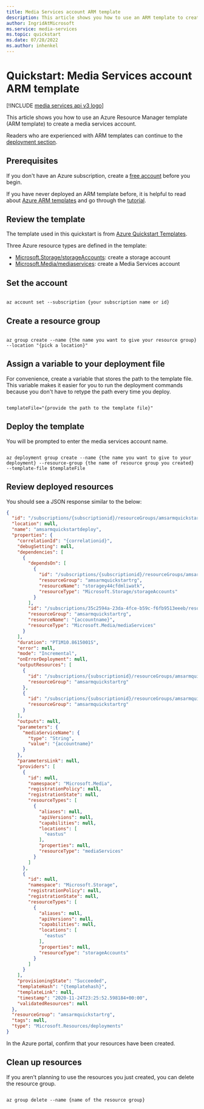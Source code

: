 ```yaml
---
title: Media Services account ARM template
description: This article shows you how to use an ARM template to create a media services account.
author: IngridAtMicrosoft
ms.service: media-services
ms.topic: quickstart
ms.date: 07/28/2022
ms.author: inhenkel
---
```


# Quickstart: Media Services account ARM template

[!INCLUDE [media services api v3 logo](./includes/v3-hr.md)]

This article shows you how to use an Azure Resource Manager template (ARM template) to create a media services account.

Readers who are experienced with ARM templates can continue to the [deployment section](#deploy-the-template).

<!--If your environment meets the prerequisites and you're familiar with using ARM templates, select the **Deploy to Azure** button. The template will open in the Azure portal.-->

<!--
[![Deploy to Azure](../../media/template-deployments/deploy-to-azure.svg)](https://portal.azure.com/#create/Microsoft.Template/uri/https%3A%2F%2Fraw.githubusercontent.com%2FAzure%2Fazure-quickstart-templates%2Fmaster%2Fquickstarts%2Fmicrosoft.media%2Fmedia-services-create%2Fazuredeploy.json)
-->

## Prerequisites

If you don't have an Azure subscription, create a [free account](https://azure.microsoft.com/free/?WT.mc_id=A261C142F) before you begin.

If you have never deployed an ARM template before, it is helpful to read about [Azure ARM templates](/azure/azure-resource-manager/templates/) and go through the [tutorial](/azure/azure-resource-manager/templates/template-tutorial-create-first-template?tabs=azure-powershell).

## Review the template

The template used in this quickstart is from [Azure Quickstart Templates](https://azure.microsoft.com/resources/templates/media-services-create/).

<!--
The syntax for the JSON code fence is:

:::code language="json" source="~/../quickstart-templates/quickstarts/microsoft.media/media-services-create/azuredeploy.json":::
-->

Three Azure resource types are defined in the template:

- [Microsoft.Storage/storageAccounts](/azure/templates/microsoft.storage/storageaccounts): create a storage account
- [Microsoft.Media/mediaservices](/azure/templates/microsoft.media/mediaservices): create a Media Services account

## Set the account

```cloudshell-bash

az account set --subscription {your subscription name or id}

```

## Create a resource group

```cloudshell-bash

az group create --name {the name you want to give your resource group} --location "{pick a location}"

```

## Assign a variable to your deployment file

For convenience, create a variable that stores the path to the template file. This variable makes it easier for you to run the deployment commands because you don't have to retype the path every time you deploy.

```cloudshell-bash

templateFile="{provide the path to the template file}"

```

## Deploy the template

You will be prompted to enter the media services account name.

```cloudshell-bash

az deployment group create --name {the name you want to give to your deployment} --resource-group {the name of resource group you created} --template-file $templateFile

```

## Review deployed resources

You should see a JSON response similar to the below:

```json
{
  "id": "/subscriptions/{subscriptionid}/resourceGroups/amsarmquickstartrg/providers/Microsoft.Resources/deployments/amsarmquickstartdeploy",
  "location": null,
  "name": "amsarmquickstartdeploy",
  "properties": {
    "correlationId": "{correlationid}",
    "debugSetting": null,
    "dependencies": [
      {
        "dependsOn": [
          {
            "id": "/subscriptions/{subscriptionid}/resourceGroups/amsarmquickstartrg/providers/Microsoft.Storage/storageAccounts/storagey44cfdmliwatk",
            "resourceGroup": "amsarmquickstartrg",
            "resourceName": "storagey44cfdmliwatk",
            "resourceType": "Microsoft.Storage/storageAccounts"
          }
        ],
        "id": "/subscriptions/35c2594a-23da-4fce-b59c-f6fb9513eeeb/resourceGroups/amsarmquickstartrg/providers/Microsoft.Media/mediaServices/{accountname}",
        "resourceGroup": "amsarmquickstartrg",
        "resourceName": "{accountname}",
        "resourceType": "Microsoft.Media/mediaServices"
      }
    ],
    "duration": "PT1M10.8615001S",
    "error": null,
    "mode": "Incremental",
    "onErrorDeployment": null,
    "outputResources": [
      {
        "id": "/subscriptions/{subscriptionid}/resourceGroups/amsarmquickstartrg/providers/Microsoft.Media/mediaServices/{accountname}",
        "resourceGroup": "amsarmquickstartrg"
      },
      {
        "id": "/subscriptions/{subscriptionid}/resourceGroups/amsarmquickstartrg/providers/Microsoft.Storage/storageAccounts/storagey44cfdmliwatk",
        "resourceGroup": "amsarmquickstartrg"
      }
    ],
    "outputs": null,
    "parameters": {
      "mediaServiceName": {
        "type": "String",
        "value": "{accountname}"
      }
    },
    "parametersLink": null,
    "providers": [
      {
        "id": null,
        "namespace": "Microsoft.Media",
        "registrationPolicy": null,
        "registrationState": null,
        "resourceTypes": [
          {
            "aliases": null,
            "apiVersions": null,
            "capabilities": null,
            "locations": [
              "eastus"
            ],
            "properties": null,
            "resourceType": "mediaServices"
          }
        ]
      },
      {
        "id": null,
        "namespace": "Microsoft.Storage",
        "registrationPolicy": null,
        "registrationState": null,
        "resourceTypes": [
          {
            "aliases": null,
            "apiVersions": null,
            "capabilities": null,
            "locations": [
              "eastus"
            ],
            "properties": null,
            "resourceType": "storageAccounts"
          }
        ]
      }
    ],
    "provisioningState": "Succeeded",
    "templateHash": "{templatehash}",
    "templateLink": null,
    "timestamp": "2020-11-24T23:25:52.598184+00:00",
    "validatedResources": null
  },
  "resourceGroup": "amsarmquickstartrg",
  "tags": null,
  "type": "Microsoft.Resources/deployments"
}

```

In the Azure portal, confirm that your resources have been created.

## Clean up resources

If you aren't planning to use the resources you just created, you can delete the resource group.

```cloudshell-bash

az group delete --name {name of the resource group}

```
